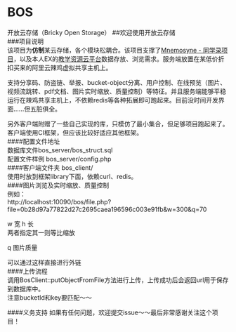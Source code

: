 # BOS
开放云存储（Bricky Open Storage）
##欢迎使用开放云存储  
###项目说明  
该项目为**仿制**某云存储，各个模块松耦合。该项目支撑了[Mnemosyne - 同学录项目](https://github.com/SUTFutureCoder/Mnemosyne)，以及本人EX的[教学资源云平台](https://github.com/SUTFutureCoder/Cloud-platform-for-teaching-resources)数据存放、浏览需求。服务端放置在某低价折扣买来的阿里云辣鸡虚拟共享主机上。  

支持分享码、防盗链、举报、bucket-object分离、用户控制、在线预览（图片、视频流跳转、pdf文档、图片实时缩放、质量控制）等特征。并且服务端能够平稳运行在辣鸡共享主机上，不依赖redis等各种拓展即可跑起来。目前没时间开发界面……但五脏俱全。  

另外客户端附赠了一些自己实现的库，只模仿了最小集合，但足够项目跑起来了。客户端使用CI框架，但应该比较好适应其他框架。  
####配置文件地址  
数据库文件bos_server/bos_struct.sql  
配置文件样例 bos_server/config.php  
####客户端文件夹
bos_client/  
使用时放到框架library下面，依赖curl、redis。  
####图片浏览及实时缩放、质量控制  
例如：  
http://localhost:10090/bos/file.php?file=0b28d97a77822d27c2695caea196596c003e91fb&w=300&q=70  

w 宽
h 长  
两者指定其一则等比缩放  

q 图片质量

可以通过这样直接进行外链  
####上传流程  
调用BosClient::putObjectFromFile方法进行上传，上传成功后会返回url用于保存到数据库中。  
注意bucketId和key要匹配～～  


####义务支持 
如果有任何问题，欢迎提交issue～～最后非常感谢关注这个项目！  